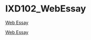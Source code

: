 # IXD102_WebEssay

<a href="https://chrisdale99.github.io/Web_essay/web_essay.html">Web Essay</a>

<a href="https://github.com/ChrisDale99/IXD102_WebEssay.git/web_essay.html">Web Essay